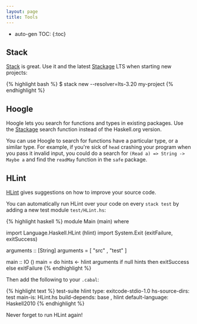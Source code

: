 ```yaml
---
layout: page
title: Tools
---
```


* auto-gen TOC:
{:toc}

Stack
-----

[Stack][] is great. Use it and the latest [Stackage][] LTS when starting new
projects:

{% highlight bash %}
$ stack new --resolver=lts-3.20 my-project
{% endhighlight %}

Hoogle
------

Hoogle lets you search for functions and types in existing packages. Use the
[Stackage][] search function instead of the Haskell.org version.

You can use Hoogle to search for functions have a particular type, or a similar
type. For example, if you're sick of `head` crashing your program when you pass
it invalid input, you could do a search for `(Read a) => String -> Maybe a` and
find the `readMay` function in the `safe` package.

HLint
-----

[HLint][] gives suggestions on how to improve your source code.

You can automatically run HLint over your code on every `stack test` by adding
a new test module `test/HLint.hs`:

{% highlight haskell %}
module Main (main) where

import Language.Haskell.HLint (hlint)
import System.Exit (exitFailure, exitSuccess)

arguments :: [String]
arguments =
    [ "src"
    , "test"
    ]

main :: IO ()
main = do
    hints <- hlint arguments
    if null hints then exitSuccess else exitFailure
{% endhighlight %}

Then add the following to your `.cabal`:

{% highlight text %}
test-suite hlint
  type:                exitcode-stdio-1.0
  hs-source-dirs:      test
  main-is:             HLint.hs
  build-depends:       base
                     , hlint
  default-language:    Haskell2010
{% endhighlight %}

Never forget to run HLint again!

[HLint]: https://hackage.haskell.org/package/hlint
[Stack]: http://haskellstack.org
[Stackage]: https://www.stackage.org

